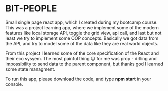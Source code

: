 # BIT-PEOPLE

Small single page react app, which I created during my bootcamp course. This was a project learning app, where we implement some of the modern features like local storage API,
toggle the grid view, api call, and last but not least we try to implement some OOP concepts. Basically we got data from the API, and try to model some of the data like
they are real world objects.

From this project I learned some of the core specification of the React and their eco sysyem. The most painful thing 😥 for me was prop - drlling and impossibility to send data
to the parent component, but thanks god I learned some state managment.

To run this app, please download the code, and type <b> npm start</b>  in your console.
